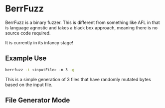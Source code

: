 # BerrFuzz
BerrFuzz is a binary fuzzer. This is different from something like AFL in that is language agnostic and takes a black box approach, meaning there is no source code required.

It is currently in its infancy stage!

## Example Use
```bash
berrfuzz -i <inputFile> -n 3 -g
```
This is a simple generation of 3 files that have randomly mutated bytes based on the input file.

## File Generator Mode

